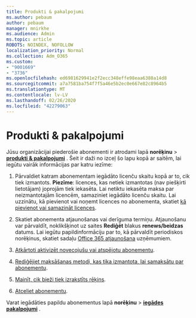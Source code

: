 ```yaml
---
title: Produkti & pakalpojumi
ms.author: pebaum
author: pebaum
manager: mnirkhe
ms.audience: Admin
ms.topic: article
ROBOTS: NOINDEX, NOFOLLOW
localization_priority: Normal
ms.collection: Adm_O365
ms.custom:
- "9001669"
- "3736"
ms.openlocfilehash: ed6981629941e2f2ecc348effe98eaa6388a14d8
ms.sourcegitcommit: a7a7581ba754f7f5a46e5b2ec0e667e82c8964b5
ms.translationtype: MT
ms.contentlocale: lv-LV
ms.lasthandoff: 02/26/2020
ms.locfileid: "42279063"
---
```

# <a name="products--services"></a>Produkti & pakalpojumi

Jūsu organizācijai piederošie abonementi ir atrodami lapā **norēķinu** > [**produkti & pakalpojumi**](https://go.microsoft.com/fwlink/p/?linkid=842054) . Šeit ir daži no izceļ šo lapu kopā ar saitēm, lai iegūtu vairāk informācijas par katru iezīme:

1. Pārvaldiet katram abonementam iegādāto licenču skaitu kopā ar to, cik tiek izmantots.  **Piezīme**: licences, kas netiek izmantotas (nav piešķirti lietotājam) joprojām tiek iekasēta.  Lai netiktu iekasēta maksa par neizmantotajām licencēm, samaziniet iegādāto licenču skaitu. Lai uzzinātu, kā pievienot vai noņemt licences no abonementa, skatiet [kā pievienot vai samazināt licences](https://docs.microsoft.com/alchemyinsights/how-to-add-or-reduce-licenses).

2. Skatiet abonementa atjaunošanas vai derīguma termiņu.  Atjaunošanu var pārvaldīt, noklikšķinot uz saites **Rediģēt** blakus **renews/beidzas** datums.  Lai iegūtu papildinformāciju par to, kā pārvaldīt periodiskos norēķinus, skatiet sadaļu [Office 365 atjaunošana](https://go.microsoft.com/fwlink/?linkid=2119216) uzņēmumiem.

3. [Atkārtoti aktivizēt novecojušu vai atspējotu abonementu](https://go.microsoft.com/fwlink/?linkid=2117519).

4. [Rediģējiet maksāšanas metodi, kas tika izmantota, lai samaksātu par abonementu](https://go.microsoft.com/fwlink/?linkid=2117167).

5. [Mainīt, cik bieži tiek izrakstīts rēķins](https://go.microsoft.com/fwlink/?linkid=2119112).

6. [Atceliet abonementu](https://go.microsoft.com/fwlink/?linkid=2119113).

Varat iegādāties papildu abonementus lapā **norēķinu** > [**iegādes pakalpojumi**](https://go.microsoft.com/fwlink/p/?linkid=868433) .

